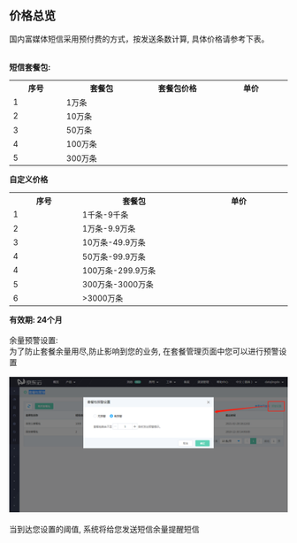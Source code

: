 ## 价格总览<br>
国内富媒体短信采用预付费的方式，按发送条数计算, 具体价格请参考下表。<br><br>

**短信套餐包:**<br>
<table>
     <tr align="center">
        <th width="200">序号</th>
        <th width="300">套餐包</th>
        <th width="300">套餐包价格</th>
        <th width="300">单价</th>
     </tr>
      <tr>
         <td>1</td>
         <td>1万条</td>
         <td></td>
         <td></td>
      </tr>
      <tr>
         <td>2</td>
         <td>10万条</td>
         <td></td>
         <td></td>
      </tr>
      <tr>
         <td>3</td>
         <td>50万条</td>
         <td></td>
         <td></td>
      </tr>
      <tr>
         <td>4</td>
         <td>100万条</td>
         <td></td>
         <td></td>
      </tr>
      <tr>
         <td>5</td>
         <td>300万条</td>
         <td></td>
         <td></td>
      </tr>
</table>

**自定义价格**<br>
<table>
     <tr align="center">
        <th width="200">序号</th>
        <th width="300">套餐包</th>
        <th width="300">单价</th>
     </tr>
      <tr>
         <td>1</td>
         <td>1千条-9千条</td>
         <td</td>
      </tr>
      <tr>
         <td>2</td>
         <td>1万条-9.9万条</td>
         <td></td>
      </tr>
      <tr>
         <td>3</td>
         <td>10万条-49.9万条</td>
         <td></td>
      </tr>
      <tr>
         <td>4</td>
         <td>50万条-99.9万条</td>
         <td></td>
      </tr>
      <tr>
         <td>4</td>
         <td>100万条-299.9万条</td>
         <td></td>
      </tr>
      <tr>
         <td>5</td>
         <td>300万条-3000万条</td>
         <td></td>
      </tr>
      <tr>
         <td>6</td>
         <td>>3000万条</td>
         <td></td>
      </tr>
</table>

**有效期: 24个月**<br><br>
余量预警设置:<br>
为了防止套餐余量用尽,防止影响到您的业务, 在套餐管理页面中您可以进行预警设置<br><br>
![预警设置](../../../../image/Cloud-Communication/Rich-Media-SMS/rms-002.png)<br><br>
当到达您设置的阈值, 系统将给您发送短信余量提醒短信
